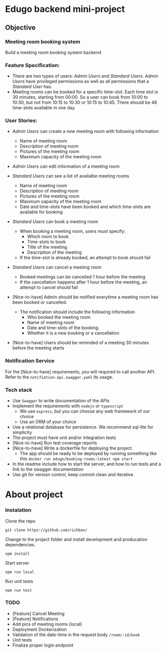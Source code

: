 
# Edugo backend mini-project

## Objective

### Meeting room booking system

Build a meeting room booking system backend

### Feature Specification:

- There are two types of users: *Admin Users* and *Standard Users*. *Admin Users* have privileged permissions as well as all permissions that a *Standard User* has.
- Meeting rooms can be booked for a specific time-slot. Each time slot is 30 minutes, starting from 00:00. So a user can book from 10:00 to 10:30, but not from 10:15 to 10:30 or 10:15 to 10:45. There should be 48 time-slots available in one day.

### User Stories:

- *Admin Users* can create a new meeting room with following information
  - Name of meeting room
  - Description of meeting room
  - Pictures of the meeting room
  - Maximum capacity of the meeting room

- *Admin Users* can edit information of a meeting room

- *Standard Users* can see a list of availalbe meeting rooms
  - Name of meeting room
  - Description of meeting room
  - Pictures of the meeting room
  - Maximum capacity of the meeting room
  - Date and time-slots have been booked and which time-slots are available for booking

- *Standard Users* can book a meeting room
  - When booking a meeting room, users must specify:
    - Which room to book
    - Time-slots to book
    - Title of the meeting
    - Description of the meeting
  - If the time-slot is already booked, an attempt to book should fail

- *Standard Users* can cancel a meeting room
  - Booked meetings can be cancelled 1 hour before the meeting
  - If the cancellation happens after 1 hour before the meeting, an attempt to cancel should fail

- [Nice-to-have] Admin should be notified everytime a meeting room has been booked or cancelled.
  - The notification should include the following information
    - Who booked the meeting room
    - Name of meeting room
    - Date and time-slots of the booking.
    - Whether it is a new booking or a cancellation
- [Nice-to-have] Users should be reminded of a meeting 30 minutes before the meeting starts

### Notification Service

For the [Nice-to-have] requirements, you will required to call another API. Refer to the `notifiation-api.swagger.yaml` its usage.

### Tech stack

- Use `Swagger` to write documentation of the APIs
- Implement the requirements with `nodejs` or `typescript`
  - We use `express`, but you can choose any web framework of our choice
  - Use an ORM of your choice
- Use a relational database for persistence. We recommend sql-lite for simplicity
- The project must have unit and/or integration tests
- [Nice-to-have] Run test coverage reports
- [Nice-to-have] Write a dockerfile for deploying the project.
  - The app should be ready to be deployed by running something like this `docker run edugo/booking-rooms:latest npm start`
- In the readme include how to start the server, and how to run tests and a link to the swagger documentation
- Use git for version control, keep commit clean and iterative


# About project

### Instalation

Clone the repo

```
git clone https://github.com/richban/
```

Change to the project folder and install development and producation dependencies.

```
npm install
```

Start server

```
npm run local
```

Run unit tests

```
npm run test
```

### TODO

- [Feature] Cancel Meeting
- [Feature] Notifications
- Add pics of meeting rooms (local)
- Deployment Dockerization
- Validation of the date-time in the request body `/room/:id/book`
- Unit tests
- Finalize proper login endpoint
